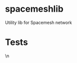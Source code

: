 # spacemeshlib

Utility lib for Spacemesh network

# Tests

<!-- Jest Coverage Comment:Begin -->
\n<!-- Jest Coverage Comment:End -->
